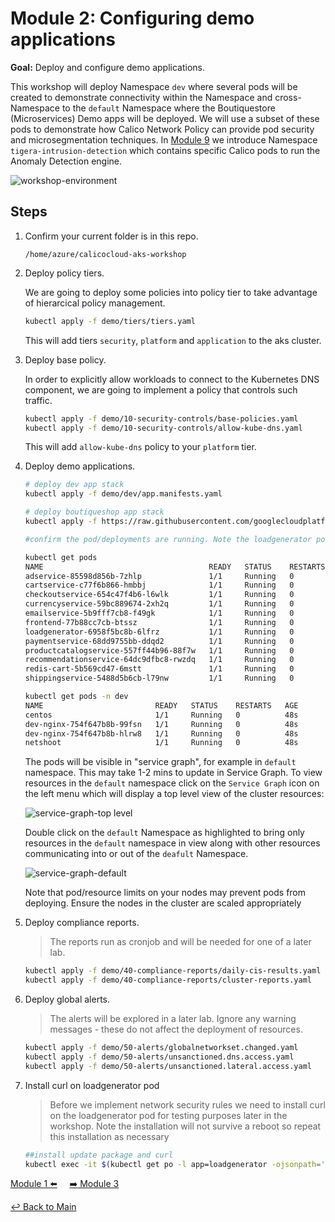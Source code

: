 # Module 2: Configuring demo applications

**Goal:** Deploy and configure demo applications.

This workshop will deploy Namespace `dev` where several pods will be created to demonstrate connectivity within the Namespace and cross-Namespace to the `default` Namespace where the Boutiquestore (Microservices) Demo apps will be deployed. We will use a subset of these pods to demonstrate how Calico Network Policy can provide pod security and microsegmentation techniques.
In [Module 9](../modules/anomaly-detection.md) we introduce Namespace `tigera-intrusion-detection` which contains specific Calico pods to run the Anomaly Detection engine.
<br>

![workshop-environment](../img/workshop-environment.png)

## Steps

1. Confirm your current folder is in this repo.

   ```text
   /home/azure/calicocloud-aks-workshop
   ```

2. Deploy policy tiers.

    We are going to deploy some policies into policy tier to take advantage of hierarcical policy management.

    ```bash
    kubectl apply -f demo/tiers/tiers.yaml
    ```

    This will add tiers `security`, `platform` and `application` to the aks cluster.

3. Deploy base policy.

    In order to explicitly allow workloads to connect to the Kubernetes DNS component, we are going to implement a policy that controls such traffic.

    ```bash
    kubectl apply -f demo/10-security-controls/base-policies.yaml
    kubectl apply -f demo/10-security-controls/allow-kube-dns.yaml
    ```

    This will add `allow-kube-dns` policy to your `platform` tier.

4. Deploy demo applications.

    ```bash
    # deploy dev app stack
    kubectl apply -f demo/dev/app.manifests.yaml

    # deploy boutiqueshop app stack
    kubectl apply -f https://raw.githubusercontent.com/googlecloudplatform/microservices-demo/v0.3.8/release/kubernetes-manifests.yaml
    ```

    ```bash
    #confirm the pod/deployments are running. Note the loadgenerator pod waits for the frontend pod to respond to http calls before coming up and can take a few minutes. Eventually, the status of the pods in the default namespace will look as follows: 
    
    kubectl get pods
    NAME                                     READY   STATUS    RESTARTS   AGE
    adservice-85598d856b-7zhlp               1/1     Running   0          113s
    cartservice-c77f6b866-hmbbj              1/1     Running   0          114s
    checkoutservice-654c47f4b6-l6wlk         1/1     Running   0          115s
    currencyservice-59bc889674-2xh2q         1/1     Running   0          114s
    emailservice-5b9fff7cb8-f49gk            1/1     Running   0          115s
    frontend-77b88cc7cb-btssz                1/1     Running   0          115s
    loadgenerator-6958f5bc8b-6lfrz           1/1     Running   0          114s
    paymentservice-68dd9755bb-ddqd2          1/1     Running   0          114s
    productcatalogservice-557ff44b96-88f7w   1/1     Running   0          114s
    recommendationservice-64dc9dfbc8-rwzdq   1/1     Running   0          115s
    redis-cart-5b569cd47-6mstt               1/1     Running   0          114s
    shippingservice-5488d5b6cb-l79nw         1/1     Running   0          114s

    kubectl get pods -n dev
    NAME                         READY   STATUS    RESTARTS   AGE
    centos                       1/1     Running   0          48s
    dev-nginx-754f647b8b-99fsn   1/1     Running   0          48s
    dev-nginx-754f647b8b-hlrw8   1/1     Running   0          48s
    netshoot                     1/1     Running   0          48s
    ```

    The pods will be visible in "service graph", for example in `default` namespace. This may take 1-2 mins to update in Service Graph. To view resources in the `default` namespace click on the `Service Graph` icon on the left menu which will display a top level view of the cluster resources:
    <br>

    ![service-graph-top level](../img/service-graph-top-level.png)

    Double click on the `default` Namespace as highlighted to bring only resources in the `default` namespace in view along with other resources communicating into or out of the `deafult` Namespace.
    <br>

    ![service-graph-default](../img/service-graph-default.png)

    Note that pod/resource limits on your nodes may prevent pods from deploying. Ensure the nodes in the cluster are scaled appropriately

5. Deploy compliance reports.

    >The reports run as cronjob and will be needed for one of a later lab.

    ```bash
    kubectl apply -f demo/40-compliance-reports/daily-cis-results.yaml
    kubectl apply -f demo/40-compliance-reports/cluster-reports.yaml
    ```

6. Deploy global alerts.

    >The alerts will be explored in a later lab. Ignore any warning messages - these do not affect the deployment of resources.

    ```bash
    kubectl apply -f demo/50-alerts/globalnetworkset.changed.yaml
    kubectl apply -f demo/50-alerts/unsanctioned.dns.access.yaml
    kubectl apply -f demo/50-alerts/unsanctioned.lateral.access.yaml
    ```

7. Install curl on loadgenerator pod

    > Before we implement network security rules we need to install curl on the loadgenerator pod for testing purposes later in the workshop. Note the installation will not survive a reboot so repeat this installation as necessary

    ```bash
    ##install update package and curl
    kubectl exec -it $(kubectl get po -l app=loadgenerator -ojsonpath='{.items[0].metadata.name}') -c main -- sh -c 'apt-get update && apt install curl iputils-ping -y'
    ```

[Module 1 :arrow_left:](../modules/joining-aks-to-calico-cloud.md) &nbsp;&nbsp;&nbsp;&nbsp;[:arrow_right: Module 3](../modules/pod-access-controls.md)

[:leftwards_arrow_with_hook: Back to Main](/README.md)
